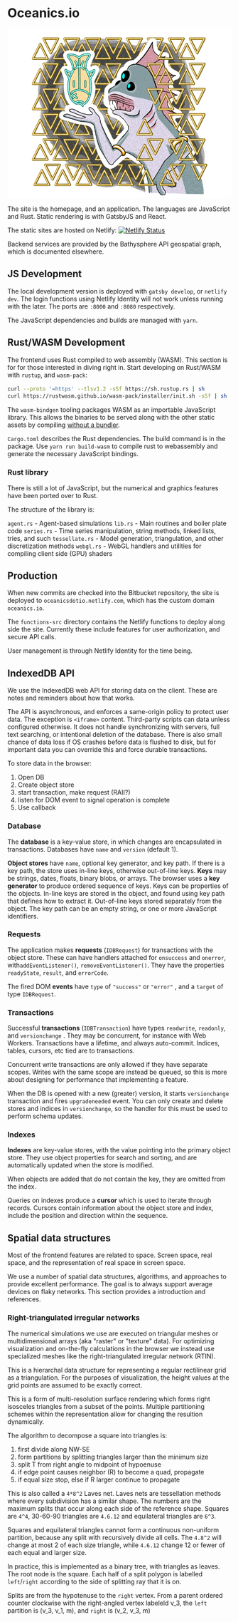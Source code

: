 # Oceanics.io

![](content/assets/dagan.png)

The site is the homepage, and an application. The languages are JavaScript and Rust. Static rendering is with GatsbyJS and React. 

The static sites are hosted on Netlify: [![Netlify Status](https://api.netlify.com/api/v1/badges/ad77195f-da0a-428f-ad2d-8dc5f45b3858/deploy-status)](https://app.netlify.com/sites/oceanicsdotio/deploys)

Backend services are provided by the Bathysphere API geospatial graph, which is documented elsewhere.

## JS Development

The local development version is deployed with `gatsby develop`, or `netlify dev`. The login functions using Netlify Identity will not work unless running with the later. The ports are `:8000` and `:8080` respectively.

The JavaScript dependencies and builds are managed with `yarn`. 

## Rust/WASM Development

The frontend uses Rust compiled to web assembly (WASM). This section is for for those interested in diving right in. Start developing on Rust/WASM with `rustup`, and `wasm-pack`:

```bash
curl --proto '=https' --tlsv1.2 -sSf https://sh.rustup.rs | sh
curl https://rustwasm.github.io/wasm-pack/installer/init.sh -sSf | sh
```

The `wasm-bindgen` tooling packages WASM as an importable JavaScript library. This allows the binaries to be served along with the other static assets by compiling [without a bundler](https://github.com/rustwasm/wasm-bindgen/tree/master/examples/without-a-bundler).

 `Cargo.toml` describes the Rust dependencies. The build command is in the package. Use `yarn run build-wasm` to compile rust to webassembly and generate the necessary JavaScript bindings.

### Rust library

There is still a lot of JavaScript, but the numerical and graphics features have been ported over to Rust. 

The structure of the library is:

`agent.rs` - Agent-based simulations
`lib.rs` - Main routines and boiler plate code
`series.rs` - Time series manipulation, string methods, linked lists, tries, and such
`tessellate.rs` - Model generation, triangulation, and other discretization methods
`webgl.rs` - WebGL handlers and utilities for compiling client side (GPU) shaders

## Production

When new commits are checked into the Bitbucket repository, the site is deployed to `oceanicsdotio.netlify.com`, which has the custom domain `oceanics.io`.

The `functions-src` directory contains the Netlify functions to deploy along side the site. Currently these include features for user authorization, and secure API calls.

User management is through Netlify Identity for the time being.  

## IndexedDB API

We use the IndexedDB web API for storing data on the client. These are notes and reminders about how that works.

The API is asynchronous, and enforces a same-origin policy to protect user data. The exception is `<iframe>` content. Third-party scripts can data unless configured otherwise. It does not handle synchronizing with servers, full text searching, or intentional deletion of the database. There is also small chance of data loss if OS crashes before data is flushed to disk, but for important data you can override this and force durable transactions.

To store data in the browser:

1. Open DB
2. Create object store
3. start transaction, make request (RAII?)
4. listen for DOM event to signal operation is complete
5. Use callback

### Database

The **database** is a key-value store, in which changes are encapsulated in transactions. Databases have `name` and `version` (default 1).

**Object stores** have `name`, optional key generator, and key path. If there is a key path, the store uses in-line keys, otherwise out-of-line keys. **Keys** may be strings, dates, floats, binary blobs, or arrays. The browser uses a **key generator** to produce ordered sequence of keys. Keys can be properties of the objects. In-line keys are stored in the object, and found using key path that defines how to extract it. Out-of-line keys stored separately from the object. The key path can be an empty string, or one or more JavaScript identifiers. 

### Requests

The application makes **requests** (`IDBRequest`) for transactions with the object store. These can have handlers attached for `onsuccess` and `onerror`, with`addEventListener()`, `removeEventListener()`. They have the properties `readyState`, `result`, and `errorCode`.

The fired DOM **events** have `type` of `"success"` or `"error"` , and a `target`  of type `IDBRequest`.

### Transactions

Successful **transactions** (`IDBTransaction`) have types `readwrite`, `readonly`, and `versionchange` . They may be concurrent, for instance with Web Workers. Transactions have a lifetime, and always auto-commit. Indices, tables, cursors, etc tied are to transactions.

Concurrent write transactions are only allowed if they have separate scopes. Writes with the same scope are instead be queued, so this is more about designing for performance that implementing a feature. 

When the DB is opened with a new (greater) version, it starts `versionchange` transaction and fires `upgradeneeded` event. You can only create and delete stores and indices in `versionchange`, so the handler for this must be used to perform schema updates.

### Indexes 

**Indexes** are key-value stores, with the value pointing into the primary object store. They use object properties for search and sorting, and are automatically updated when the store is modified. 

When objects are added that do not contain the key, they are omitted from the index. 

Queries on indexes produce a **cursor** which is used to iterate through records. Cursors contain information about the object store and index, include the position and direction within the sequence.

## Spatial data structures

Most of the frontend features are related to space. Screen space, real space, and the representation of real space in screen space.

We use a number of spatial data structures, algorithms, and approaches to provide excellent performance. The goal is to always support average devices on flaky networks. This section provides a introduction and references.

### Right-triangulated irregular networks

The numerical simulations we use are executed on triangular meshes or multidimensional arrays (aka "raster" or "texture" data). For optimizing visualization and on-the-fly calculations in the browser we instead use specialized meshes like the right-triangulated irregular network (RTIN).

This is a hierarchal data structure for representing a regular rectilinear grid as a triangulation. For the purposes of visualization, the height values at the grid points are assumed to be exactly correct.

This is a form of multi-resolution surface rendering which forms right isosceles triangles from a subset of the points. Multiple partitioning schemes within the representation allow for changing the resultion dynamically.

The algorithm to decompose a square into triangles is:

1. first divide along NW-SE
2. form partitions by splitting triangles larger than the minimum size
3. split T from right angle to midpoint of hypoenuse
4. if edge point causes neighbor (R) to become a quad, propagate 
5. if equal size stop, else if R larger continue to propagate

This is also called a `4*8^2` Laves net. Laves nets are tessellation methods where every subdivision has a similar shape. The numbers are the maximum splits that occur along each side of the reference shape. Squares are `4^4`, 30-60-90 triangles are `4.6.12` and equilateral triangles are `6^3`. 

Squares and equilateral triangles cannot form a continuous non-uniform partition, because any split with recursively divide all cells. The `4.8^2` will change at most 2 of each size triangle, while `4.6.12` change 12 or fewer of each equal and larger size. 

In practice, this is implemented as a binary tree, with triangles as leaves. The root node is the square. Each half of a split polygon is labelled `left`/`right` according to the side of splitting ray that it is on. 

Splits are from the hypotenuse to the `right` vertex. From a parent ordered counter clockwise with the right-angled vertex labeleld v_3, the `left` partition is (v_3, v_1, m), and `right` is (v_2, v_3, m)